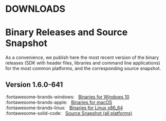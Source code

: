 DOWNLOADS
=========

# Binary Releases and Source Snapshot

As a convenience, we publish here the most recent version of the binary releases (SDK with header files, libraries and command line applications) for the most common platforms, and the corresponding source snapshot.

## Version 1.6.0-641

:fontawesome-brands-windows: &nbsp; [Binaries for Windows 10](https://www.bok.net/Bento4/binaries/Bento4-SDK-1-6-0-641.x86_64-microsoft-win32.zip)  
:fontawesome-brands-apple: &nbsp; [Binaries for macOS](https://www.bok.net/Bento4/binaries/Bento4-SDK-1-6-0-641.universal-apple-macosx.zip)  
:fontawesome-brands-linux: &nbsp; [Binaries for Linux x86_64](https://www.bok.net/Bento4/binaries/Bento4-SDK-1-6-0-641.x86_64-unknown-linux.zip)  
:fontawesome-solid-code: &nbsp; [Source Snapshot (all platforms)](https://www.bok.net/Bento4/source/Bento4-SRC-1-6-0-641.zip)  
